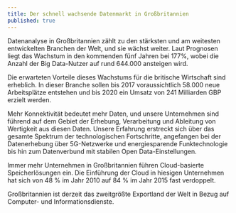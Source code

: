 ```yaml
---
title: Der schnell wachsende Datenmarkt in Großbritannien
published: true
---
```


Datenanalyse in Großbritannien zählt zu den stärksten und am weitesten entwickelten Branchen der Welt, und sie wächst weiter. Laut Prognosen liegt das Wachstum in den kommenden fünf Jahren bei 177%, wobei die Anzahl der Big Data-Nutzer auf rund 644.000 ansteigen wird.

Die erwarteten Vorteile dieses Wachstums für die britische Wirtschaft sind erheblich. In dieser Branche sollen bis 2017 voraussichtlich 58.000 neue Arbeitsplätze entstehen und bis 2020 ein Umsatz von 241 Milliarden GBP erzielt werden.

Mehr Konnektivität bedeutet mehr Daten, und unsere Unternehmen sind führend auf dem Gebiet der Erhebung, Verarbeitung und Ableitung von Wertigkeit aus diesen Daten. Unsere Erfahrung erstreckt sich über das gesamte Spektrum der technologischen Fortschritte, angefangen bei der Datenerhebung über 5G-Netzwerke und energiesparende Funktechnologie bis hin zum Datenverbund mit stabilen Open Data-Einstellungen.

Immer mehr Unternehmen in Großbritannien führen Cloud-basierte Speicherlösungen ein. Die Einführung der Cloud in hiesigen Unternehmen hat sich von 48 % im Jahr 2010 auf 84 % im Jahr 2015 fast verdoppelt.

Großbritannien ist derzeit das zweitgrößte Exportland der Welt in Bezug auf Computer- und Informationsdienste.
